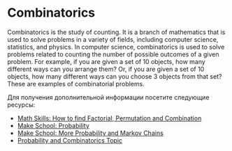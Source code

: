 # Combinatorics

Combinatorics is the study of counting. It is a branch of mathematics that is used to solve problems in a variety of fields, including computer science, statistics, and physics. In computer science, combinatorics is used to solve problems related to counting the number of possible outcomes of a given problem. For example, if you are given a set of 10 objects, how many different ways can you arrange them? Or, if you are given a set of 10 objects, how many different ways can you choose 3 objects from that set? These are examples of combinatorial problems.

Для получения дополнительной информации посетите следующие ресурсы:

- [Math Skills: How to find Factorial, Permutation and Combination](https://www.youtube.com/watch?v=8RRo6Ti9d0U)
- [Make School: Probability](https://www.youtube.com/watch?v=sZkAAk9Wwa4)
- [Make School: More Probability and Markov Chains](https://www.youtube.com/watch?v=dNaJg-mLobQ)
- [Probability and Combinatorics Topic](https://www.khanacademy.org/math/probability/probability-and-combinatorics-topic)
